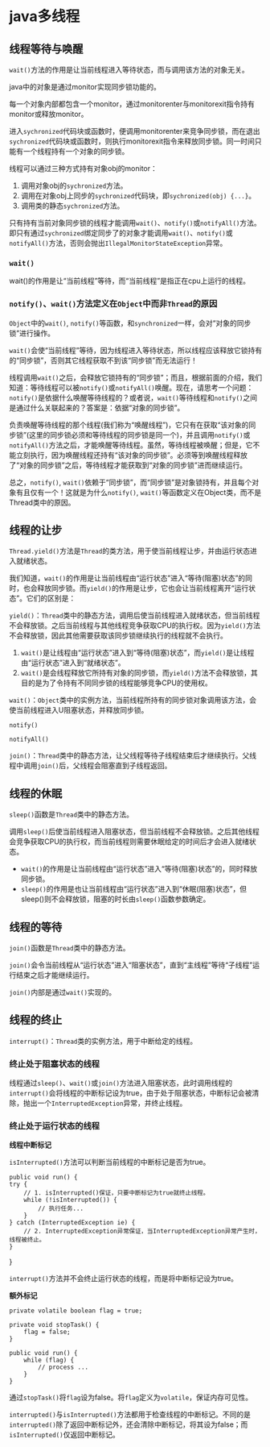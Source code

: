 # java多线程

## 线程等待与唤醒

`wait()`方法的作用是让当前线程进入等待状态，而与调用该方法的对象无关。

java中的对象是通过monitor实现同步锁功能的。

每一个对象内部都包含一个monitor，通过monitorenter与monitorexit指令持有monitor或释放monitor。

进入`sychronized`代码块或函数时，便调用monitorenter来竞争同步锁，而在退出`sychronized`代码块或函数时，则执行monitorexit指令来释放同步锁。同一时间只能有一个线程持有一个对象的同步锁。

线程可以通过三种方式持有对象obj的monitor：

1. 调用对象obj的`sychronized`方法。
2. 调用在对象obj上同步的`sychronized`代码块，即`sychronized(obj) {...}`。
3. 调用类的静态`sychronized`方法。

只有持有当前对象同步锁的线程才能调用`wait()`、`notify()`或`notifyAll()`方法。即只有通过`sychronized`绑定同步了的对象才能调用`wait()`、`notify()`或`notifyAll()`方法，否则会抛出`IllegalMonitorStateException`异常。

### `wait()`

wait()的作用是让“当前线程”等待，而“当前线程”是指正在cpu上运行的线程。

### `notify()`、`wait()`方法定义在`Object`中而非`Thread`的原因

`Object`中的`wait()`, `notify()`等函数，和`synchronized`一样，会对“对象的同步锁”进行操作。

`wait()`会使“当前线程”等待，因为线程进入等待状态，所以线程应该释放它锁持有的“同步锁”，否则其它线程获取不到该“同步锁”而无法运行！

线程调用`wait()`之后，会释放它锁持有的“同步锁”；而且，根据前面的介绍，我们知道：等待线程可以被`notify()`或`notifyAll()`唤醒。现在，请思考一个问题：`notify()`是依据什么唤醒等待线程的？或者说，`wait()`等待线程和`notify()`之间是通过什么关联起来的？答案是：依据“对象的同步锁”。

负责唤醒等待线程的那个线程(我们称为“唤醒线程”)，它只有在获取“该对象的同步锁”(这里的同步锁必须和等待线程的同步锁是同一个)，并且调用`notify()`或`notifyAll()`方法之后，才能唤醒等待线程。虽然，等待线程被唤醒；但是，它不能立刻执行，因为唤醒线程还持有“该对象的同步锁”。必须等到唤醒线程释放了“对象的同步锁”之后，等待线程才能获取到“对象的同步锁”进而继续运行。

总之，`notify()`, `wait()`依赖于“同步锁”，而“同步锁”是对象锁持有，并且每个对象有且仅有一个！这就是为什么`notify()`, `wait()`等函数定义在Object类，而不是Thread类中的原因。

## 线程的让步

`Thread.yield()`方法是`Thread`的类方法，用于使当前线程让步，并由运行状态进入就绪状态。

我们知道，`wait()`的作用是让当前线程由“运行状态”进入“等待(阻塞)状态”的同时，也会释放同步锁。而`yield()`的作用是让步，它也会让当前线程离开“运行状态”。它们的区别是：

`yield()`：`Thread`类中的静态方法，调用后使当前线程进入就绪状态，但当前线程不会释放锁。之后当前线程与其他线程竞争获取CPU的执行权。因为`yield()`方法不会释放锁，因此其他需要获取该同步锁继续执行的线程就不会执行。

1. `wait()`是让线程由“运行状态”进入到“等待(阻塞)状态”，而`yield()`是让线程由“运行状态”进入到“就绪状态”。
2. `wait()`是会线程释放它所持有对象的同步锁，而`yield()`方法不会释放锁，其目的是为了令持有不同同步锁的线程能够竞争CPU的使用权。

`wait()`：`Object`类中的实例方法，当前线程所持有的同步锁对象调用该方法，会使当前线程进入U阻塞状态，并释放同步锁。

`notify()`

`notifyAll()`

`join()`：`Thread`类中的静态方法，让父线程等待子线程结束后才继续执行。父线程中调用`join()`后，父线程会阻塞直到子线程返回。

## 线程的休眠

`sleep()`函数是`Thread`类中的静态方法。

调用`sleep()`后使当前线程进入阻塞状态，但当前线程不会释放锁。之后其他线程会竞争获取CPU的执行权，而当前线程则需要休眠给定的时间后才会进入就绪状态。

- `wait()`的作用是让当前线程由“运行状态”进入“等待(阻塞)状态”的，同时释放同步锁。
- `sleep()`的作用是也让当前线程由“运行状态”进入到“休眠(阻塞)状态”，但sleep()则不会释放锁，阻塞的时长由`sleep()`函数参数确定。

## 线程的等待

`join()`函数是`Thread`类中的静态方法。

`join()`会令当前线程从“运行状态”进入“阻塞状态”，直到“主线程”等待“子线程”运行结束之后才能继续运行。

`join()`内部是通过`wait()`实现的。

## 线程的终止

`interrupt()`：`Thread`类的实例方法，用于中断给定的线程。

### 终止处于阻塞状态的线程

线程通过`sleep()`、`wait()`或`join()`方法进入阻塞状态，此时调用线程的`interrupt()`会将线程的中断标记设为true，由于处于阻塞状态，中断标记会被清除，抛出一个`InterruptedException`异常，并终止线程。

### 终止处于运行状态的线程

**线程中断标记**

`isInterrupted()`方法可以判断当前线程的中断标记是否为true。

	public void run() {
    try {
        // 1. isInterrupted()保证，只要中断标记为true就终止线程。
        while (!isInterrupted()) {
            // 执行任务...
        }
    } catch (InterruptedException ie) {  
        // 2. InterruptedException异常保证，当InterruptedException异常产生时，线程被终止。
    }
}

`interrupt()`方法并不会终止运行状态的线程，而是将中断标记设为true。

**额外标记**

	private volatile boolean flag = true;

	private void stopTask() {
		flag = false;
	}

	public void run() {
		while (flag) {
			// process ...
		}
	}

通过`stopTask()`将`flag`设为false。将`flag`定义为`volatile`，保证内存可见性。

`interrupted()`与`isInterrupted()`方法都用于检查线程的中断标记。不同的是`interrupted()`除了返回中断标记外，还会清除中断标记，将其设为false；而`isInterrupted()`仅返回中断标记。